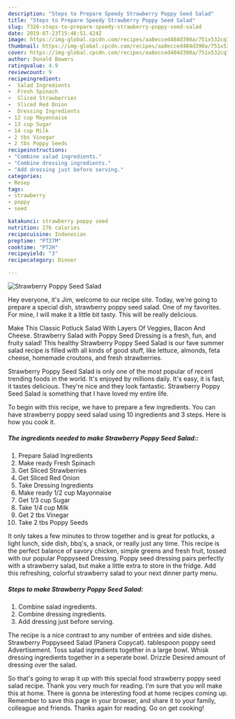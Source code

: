 ```yaml
---
description: "Steps to Prepare Speedy Strawberry Poppy Seed Salad"
title: "Steps to Prepare Speedy Strawberry Poppy Seed Salad"
slug: 7326-steps-to-prepare-speedy-strawberry-poppy-seed-salad
date: 2019-07-23T15:46:51.424Z
image: https://img-global.cpcdn.com/recipes/aa8ecced484d390a/751x532cq70/strawberry-poppy-seed-salad-recipe-main-photo.jpg
thumbnail: https://img-global.cpcdn.com/recipes/aa8ecced484d390a/751x532cq70/strawberry-poppy-seed-salad-recipe-main-photo.jpg
cover: https://img-global.cpcdn.com/recipes/aa8ecced484d390a/751x532cq70/strawberry-poppy-seed-salad-recipe-main-photo.jpg
author: Donald Bowers
ratingvalue: 4.9
reviewcount: 9
recipeingredient:
-  Salad Ingredients
-  Fresh Spinach
-  Sliced Strawberries
-  Sliced Red Onion
-  Dressing Ingredients
- 12 cup Mayonnaise
- 13 cup Sugar
- 14 cup Milk
- 2 tbs Vinegar
- 2 tbs Poppy Seeds
recipeinstructions:
- "Combine salad ingredients."
- "Combine dressing ingredients."
- "Add dressing just before serving."
categories:
- Resep
tags:
- strawberry
- poppy
- seed

katakunci: strawberry poppy seed
nutrition: 276 calories
recipecuisine: Indonesian
preptime: "PT27M"
cooktime: "PT2H"
recipeyield: "3"
recipecategory: Dinner

---
```



![Strawberry Poppy Seed Salad](https://img-global.cpcdn.com/recipes/aa8ecced484d390a/751x532cq70/strawberry-poppy-seed-salad-recipe-main-photo.jpg)

Hey everyone, it's Jim, welcome to our recipe site. Today, we're going to prepare a special dish, strawberry poppy seed salad. One of my favorites. For mine, I will make it a little bit tasty. This will be really delicious.

Make This Classic Potluck Salad With Layers Of Veggies, Bacon And Cheese. Strawberry Salad with Poppy Seed Dressing is a fresh, fun, and fruity salad! This healthy Strawberry Poppy Seed Salad is our fave summer salad recipe is filled with all kinds of good stuff, like lettuce, almonds, feta cheese, homemade croutons, and fresh strawberries.

Strawberry Poppy Seed Salad is only one of the most popular of recent trending foods in the world. It's enjoyed by millions daily. It's easy, it is fast, it tastes delicious. They're nice and they look fantastic. Strawberry Poppy Seed Salad is something that I have loved my entire life.


To begin with this recipe, we have to prepare a few ingredients. You can have strawberry poppy seed salad using 10 ingredients and 3 steps. Here is how you cook it.

##### The ingredients needed to make Strawberry Poppy Seed Salad::

1. Prepare  Salad Ingredients
1. Make ready  Fresh Spinach
1. Get  Sliced Strawberries
1. Get  Sliced Red Onion
1. Take  Dressing Ingredients
1. Make ready 1/2 cup Mayonnaise
1. Get 1/3 cup Sugar
1. Take 1/4 cup Milk
1. Get 2 tbs Vinegar
1. Take 2 tbs Poppy Seeds


It only takes a few minutes to throw together and is great for potlucks, a light lunch, side dish, bbq&#39;s, a snack, or really just any time. This recipe is the perfect balance of savory chicken, simple greens and fresh fruit, tossed with our popular Poppyseed Dressing. Poppy seed dressing pairs perfectly with a strawberry salad, but make a little extra to store in the fridge. Add this refreshing, colorful strawberry salad to your next dinner party menu. 

##### Steps to make Strawberry Poppy Seed Salad:

1. Combine salad ingredients.
1. Combine dressing ingredients.
1. Add dressing just before serving.


The recipe is a nice contrast to any number of entrées and side dishes. Strawberry Poppyseed Salad (Panera Copycat). tablespoon poppy seed Advertisement. Toss salad ingredients together in a large bowl. Whisk dressing ingredients together in a seperate bowl. Drizzle Desired amount of dressing over the salad. 

So that's going to wrap it up with this special food strawberry poppy seed salad recipe. Thank you very much for reading. I'm sure that you will make this at home. There is gonna be interesting food at home recipes coming up. Remember to save this page in your browser, and share it to your family, colleague and friends. Thanks again for reading. Go on get cooking!
